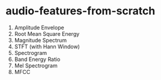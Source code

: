 # audio-features-from-scratch

1. Amplitude Envelope
2. Root Mean Square Energy
3. Magnitude Spectrum 
4. STFT (with Hann Window)
5. Spectrogram
6. Band Energy Ratio
7. Mel Spectrogram
8. MFCC
